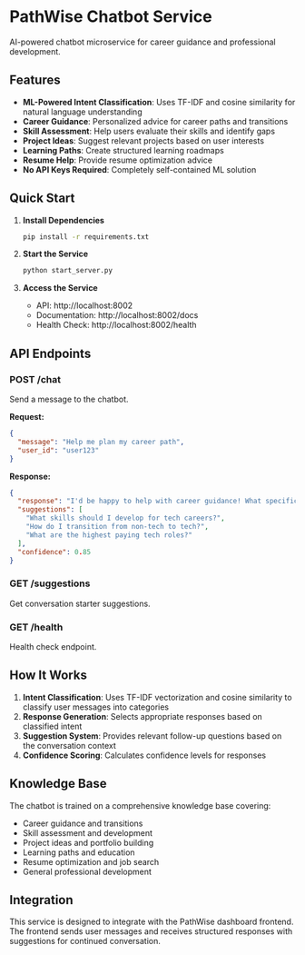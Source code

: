 # PathWise Chatbot Service

AI-powered chatbot microservice for career guidance and professional development.

## Features

- **ML-Powered Intent Classification**: Uses TF-IDF and cosine similarity for natural language understanding
- **Career Guidance**: Personalized advice for career paths and transitions
- **Skill Assessment**: Help users evaluate their skills and identify gaps
- **Project Ideas**: Suggest relevant projects based on user interests
- **Learning Paths**: Create structured learning roadmaps
- **Resume Help**: Provide resume optimization advice
- **No API Keys Required**: Completely self-contained ML solution

## Quick Start

1. **Install Dependencies**
   ```bash
   pip install -r requirements.txt
   ```

2. **Start the Service**
   ```bash
   python start_server.py
   ```

3. **Access the Service**
   - API: http://localhost:8002
   - Documentation: http://localhost:8002/docs
   - Health Check: http://localhost:8002/health

## API Endpoints

### POST /chat
Send a message to the chatbot.

**Request:**
```json
{
  "message": "Help me plan my career path",
  "user_id": "user123"
}
```

**Response:**
```json
{
  "response": "I'd be happy to help with career guidance! What specific area are you interested in?",
  "suggestions": [
    "What skills should I develop for tech careers?",
    "How do I transition from non-tech to tech?",
    "What are the highest paying tech roles?"
  ],
  "confidence": 0.85
}
```

### GET /suggestions
Get conversation starter suggestions.

### GET /health
Health check endpoint.

## How It Works

1. **Intent Classification**: Uses TF-IDF vectorization and cosine similarity to classify user messages into categories
2. **Response Generation**: Selects appropriate responses based on classified intent
3. **Suggestion System**: Provides relevant follow-up questions based on the conversation context
4. **Confidence Scoring**: Calculates confidence levels for responses

## Knowledge Base

The chatbot is trained on a comprehensive knowledge base covering:
- Career guidance and transitions
- Skill assessment and development
- Project ideas and portfolio building
- Learning paths and education
- Resume optimization and job search
- General professional development

## Integration

This service is designed to integrate with the PathWise dashboard frontend. The frontend sends user messages and receives structured responses with suggestions for continued conversation.

